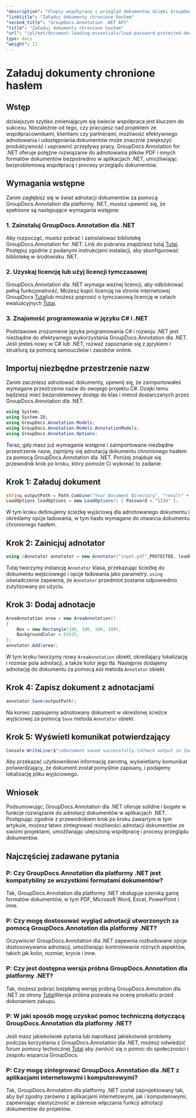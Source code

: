 ```yaml
---
"description": "Ulepsz współpracę i przegląd dokumentów dzięki GroupDocs.Annotation dla .NET. Adnotuj pliki PDF i inne płynniejsze czynności w aplikacjach .NET."
"linktitle": "Załaduj dokumenty chronione hasłem"
"second_title": "GroupDocs.Annotation .NET API"
"title": "Załaduj dokumenty chronione hasłem"
"url": "/pl/net/document-loading-essentials/load-password-protected-documents/"
type: docs
"weight": 17
---
```


# Załaduj dokumenty chronione hasłem

## Wstęp
dzisiejszym szybko zmieniającym się świecie współpraca jest kluczem do sukcesu. Niezależnie od tego, czy pracujesz nad projektem ze współpracownikami, klientami czy partnerami, możliwość efektywnego adnotowania i udostępniania dokumentów może znacznie zwiększyć produktywność i usprawnić przepływy pracy. GroupDocs.Annotation for .NET oferuje potężne rozwiązanie do adnotowania plików PDF i innych formatów dokumentów bezpośrednio w aplikacjach .NET, umożliwiając bezproblemową współpracę i procesy przeglądu dokumentów.
## Wymagania wstępne
Zanim zagłębisz się w świat adnotacji dokumentów za pomocą GroupDocs.Annotation dla platformy .NET, musisz upewnić się, że spełnione są następujące wymagania wstępne:
### 1. Zainstaluj GroupDocs.Annotation dla .NET
Aby rozpocząć, musisz pobrać i zainstalować bibliotekę GroupDocs.Annotation for .NET. Link do pobrania znajdziesz tutaj [Tutaj](https://releases.groupdocs.com/annotation/net/). Postępuj zgodnie z podanymi instrukcjami instalacji, aby skonfigurować bibliotekę w środowisku .NET.
### 2. Uzyskaj licencję lub użyj licencji tymczasowej
GroupDocs.Annotation dla .NET wymaga ważnej licencji, aby odblokować pełną funkcjonalność. Możesz kupić licencję na stronie internetowej GroupDocs [Tutaj](https://purchase.groupdocs.com/buy)lub możesz poprosić o tymczasową licencję w celach ewaluacyjnych [Tutaj](https://purchase.groupdocs.com/temporary-license/).
### 3. Znajomość programowania w języku C# i .NET
Podstawowe zrozumienie języka programowania C# i rozwoju .NET jest niezbędne do efektywnego wykorzystania GroupDocs.Annotation dla .NET. Jeśli jesteś nowy w C# lub .NET, rozważ zapoznanie się z językiem i strukturą za pomocą samouczków i zasobów online.

## Importuj niezbędne przestrzenie nazw
Zanim zaczniesz adnotować dokumenty, upewnij się, że zaimportowałeś wymagane przestrzenie nazw do swojego projektu C#. Dzięki temu będziesz mieć bezproblemowy dostęp do klas i metod dostarczanych przez GroupDocs.Annotation dla .NET.
```csharp
using System;
using System.IO;
using GroupDocs.Annotation.Models;
using GroupDocs.Annotation.Models.AnnotationModels;
using GroupDocs.Annotation.Options;
```

Teraz, gdy masz już wymagania wstępne i zaimportowane niezbędne przestrzenie nazw, zajmijmy się adnotacją dokumentu chronionego hasłem za pomocą GroupDocs.Annotation dla .NET. Poniżej znajduje się przewodnik krok po kroku, który pomoże Ci wykonać to zadanie:
## Krok 1: Załaduj dokument
```csharp
string outputPath = Path.Combine("Your Document Directory", "result" + Path.GetExtension("input.pdf"));
LoadOptions loadOptions = new LoadOptions() { Password = "1234" };
```
W tym kroku definiujemy ścieżkę wyjściową dla adnotowanego dokumentu i określamy opcje ładowania, w tym hasło wymagane do otwarcia dokumentu chronionego hasłem.
## Krok 2: Zainicjuj adnotator
```csharp
using (Annotator annotator = new Annotator("input.pdf"_PROTECTED, loadOptions))
```
Tutaj tworzymy instancję `Annotator` klasa, przekazując ścieżkę do dokumentu wejściowego i opcje ładowania jako parametry. `using` oświadczenie zapewnia, że `Annotator` przedmiot zostanie odpowiednio zutylizowany po użyciu.
## Krok 3: Dodaj adnotacje
```csharp
AreaAnnotation area = new AreaAnnotation()
{
    Box = new Rectangle(100, 100, 100, 100),
    BackgroundColor = 65535,
};
annotator.Add(area);
```
W tym kroku tworzymy nowy `AreaAnnotation` obiekt, określający lokalizację i rozmiar pola adnotacji, a także kolor jego tła. Następnie dodajemy adnotację do dokumentu za pomocą `Add` metoda `Annotator` obiekt.
## Krok 4: Zapisz dokument z adnotacjami
```csharp
annotator.Save(outputPath);
```
Na koniec zapisujemy adnotowany dokument w określonej ścieżce wyjściowej za pomocą `Save` metoda `Annotator` obiekt.
## Krok 5: Wyświetl komunikat potwierdzający
```csharp
Console.WriteLine($"\nDocument saved successfully.\nCheck output in {outputPath}.");
```
Aby przekazać użytkownikowi informację zwrotną, wyświetlamy komunikat potwierdzający, że dokument został pomyślnie zapisany, i podajemy lokalizację pliku wyjściowego.

## Wniosek
Podsumowując, GroupDocs.Annotation dla .NET oferuje solidne i bogate w funkcje rozwiązanie do adnotacji dokumentów w aplikacjach .NET. Postępując zgodnie z przewodnikiem krok po kroku zawartym w tym artykule, możesz łatwo zintegrować możliwości adnotacji dokumentów ze swoimi projektami, umożliwiając ulepszoną współpracę i procesy przeglądu dokumentów.
## Najczęściej zadawane pytania
### P: Czy GroupDocs.Annotation dla platformy .NET jest kompatybilny ze wszystkimi formatami dokumentów?
Tak, GroupDocs.Annotation dla platformy .NET obsługuje szeroką gamę formatów dokumentów, w tym PDF, Microsoft Word, Excel, PowerPoint i inne.
### P: Czy mogę dostosować wygląd adnotacji utworzonych za pomocą GroupDocs.Annotation dla platformy .NET?
Oczywiście! GroupDocs.Annotation dla .NET zapewnia rozbudowane opcje dostosowywania adnotacji, umożliwiając kontrolowanie różnych aspektów, takich jak kolor, rozmiar, krycie i inne.
### P: Czy jest dostępna wersja próbna GroupDocs.Annotation dla platformy .NET?
Tak, możesz pobrać bezpłatną wersję próbną GroupDocs.Annotation dla .NET ze strony [Tutaj](https://releases.groupdocs.com/)Wersja próbna pozwala na ocenę produktu przed dokonaniem zakupu.
### P: W jaki sposób mogę uzyskać pomoc techniczną dotyczącą GroupDocs.Annotation dla platformy .NET?
Jeśli masz jakiekolwiek pytania lub napotkasz jakiekolwiek problemy podczas korzystania z GroupDocs.Annotation dla .NET, możesz odwiedzić forum pomocy technicznej [Tutaj](https://forum.groupdocs.com/c/annotation/10) aby zwrócić się o pomoc do społeczności i zespołu wsparcia GroupDocs.
### P: Czy mogę zintegrować GroupDocs.Annotation dla .NET z aplikacjami internetowymi i komputerowymi?
Tak, GroupDocs.Annotation dla platformy .NET został zaprojektowany tak, aby był zgodny zarówno z aplikacjami internetowymi, jak i komputerowymi, zapewniając elastyczność w zakresie włączania funkcji adnotacji dokumentów do projektów.
